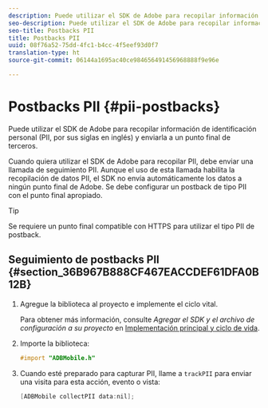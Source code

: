 ```yaml
---
description: Puede utilizar el SDK de Adobe para recopilar información de identificación personal (PII, por sus siglas en inglés) y enviarla a un punto final de terceros.
seo-description: Puede utilizar el SDK de Adobe para recopilar información de identificación personal (PII, por sus siglas en inglés) y enviarla a un punto final de terceros.
seo-title: Postbacks PII
title: Postbacks PII
uuid: 08f76a52-75dd-4fc1-b4cc-4f5eef93d0f7
translation-type: ht
source-git-commit: 06144a1695ac40ce984656491456968888f9e96e

---
```



# Postbacks PII {#pii-postbacks}

Puede utilizar el SDK de Adobe para recopilar información de identificación personal (PII, por sus siglas en inglés) y enviarla a un punto final de terceros.

Cuando quiera utilizar el SDK de Adobe para recopilar PII, debe enviar una llamada de seguimiento PII. Aunque el uso de esta llamada habilita la recopilación de datos PII, el SDK no envía automáticamente los datos a ningún punto final de Adobe. Se debe configurar un postback de tipo PII con el punto final apropiado.

>[!TIP]
>
>Se requiere un punto final compatible con HTTPS para utilizar el tipo PII de postback.

## Seguimiento de postbacks PII {#section_36B967B888CF467EACCDEF61DFA0B12B}

1. Agregue la biblioteca al proyecto e implemente el ciclo vital.

   Para obtener más información, consulte *Agregar el SDK y el archivo de configuración a su proyecto* en [Implementación principal y ciclo de vida](/help/ios/getting-started/dev-qs.md).
1. Importe la biblioteca:

   ```objective-c
   #import "ADBMobile.h"
   ```

1. Cuando esté preparado para capturar PII, llame a `trackPII` para enviar una visita para esta acción, evento o vista:

   ```objective-c
   [ADBMobile collectPII data:nil];
   ```

